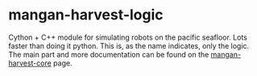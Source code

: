 mangan-harvest-logic
=============

Cython + C++ module for simulating robots on the pacific seafloor. Lots faster than doing it python. This is, as the name indicates, only the logic. The main part and more documentation can be found on the [mangan-harvest-core](https://github.com/Rentier/mangan-harvest-core) page.


